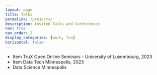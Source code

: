 ```yaml
---
layout: page
title: Talks
permalink: /projects/
description: Invited Talks and Conferences
nav: true
nav_order: 2
display_categories: [work, fun]
horizontal: false
---
```


* Item TruX Open Online Seminars - University of Luxembourg, 2023
* Item Data Tech Minneapolis, 2023
* Data Science Minneapolis

